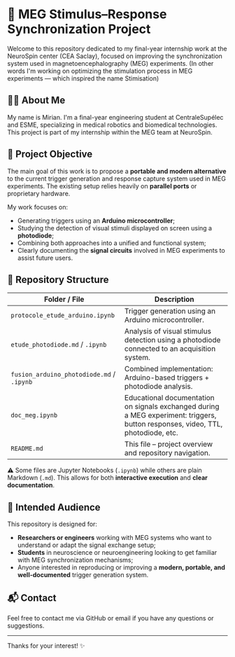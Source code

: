 # 🧠 MEG Stimulus–Response Synchronization Project

Welcome to this repository dedicated to my final-year internship work at the NeuroSpin center (CEA Saclay), focused on improving the synchronization system used in magnetoencephalography (MEG) experiments. (In other words I'm working on optimizing the stimulation process in MEG experiments — which inspired the name Stimisation)

## 👩🏽 About Me

My name is Mirian. I'm a final-year engineering student at CentraleSupélec and ESME, specializing in medical robotics and biomedical technologies. This project is part of my internship within the MEG team at NeuroSpin.

## 🎯 Project Objective

The main goal of this work is to propose a **portable and modern alternative** to the current trigger generation and response capture system used in MEG experiments. The existing setup relies heavily on **parallel ports** or proprietary hardware.

My work focuses on:
- Generating triggers using an **Arduino microcontroller**;
- Studying the detection of visual stimuli displayed on screen using a **photodiode**;
- Combining both approaches into a unified and functional system;
- Clearly documenting the **signal circuits** involved in MEG experiments to assist future users.

## 📁 Repository Structure

| Folder / File                            | Description                                                                 |
|------------------------------------------|-----------------------------------------------------------------------------|
| `protocole_etude_arduino.ipynb`          | Trigger generation using an Arduino microcontroller.                        |
| `etude_photodiode.md` / `.ipynb`         | Analysis of visual stimulus detection using a photodiode connected to an acquisition system. |
| `fusion_arduino_photodiode.md` / `.ipynb`| Combined implementation: Arduino-based triggers + photodiode analysis.      |
| `doc_meg.ipynb`                          | Educational documentation on signals exchanged during a MEG experiment: triggers, button responses, video, TTL, photodiode, etc. |
| `README.md`                              | This file – project overview and repository navigation.                     |

⚠️ Some files are Jupyter Notebooks (`.ipynb`) while others are plain Markdown (`.md`). This allows for both **interactive execution** and **clear documentation**.

## 📌 Intended Audience

This repository is designed for:
- **Researchers or engineers** working with MEG systems who want to understand or adapt the signal exchange setup;
- **Students** in neuroscience or neuroengineering looking to get familiar with MEG synchronization mechanisms;
- Anyone interested in reproducing or improving a **modern, portable, and well-documented** trigger generation system.

## 📬 Contact

Feel free to contact me via GitHub or email if you have any questions or suggestions.

---

Thanks for your interest! ✨
